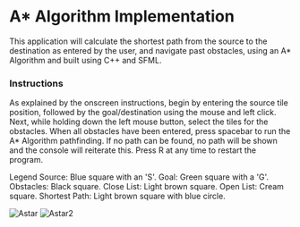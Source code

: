 # A* Algorithm Implementation

This application will calculate the shortest path from the source to the destination as entered by the user, 
and navigate past obstacles, using an A* Algorithm and built using C++ and SFML.


### Instructions
As explained by the onscreen instructions, begin by entering the source tile position, followed by the goal/destination using the mouse and left click.
Next, while holding down the left mouse button, select the tiles for the obstacles.
When all obstacles have been entered, press spacebar to run the A* Algorithm pathfinding.
If no path can be found, no path will be shown and the console will reiterate this.
Press R at any time to restart the program.

Legend
Source: 	Blue square with an 'S'. 
Goal:		Green square with a 'G'.
Obstacles:	Black square.
Close List:	Light brown square.
Open List:	Cream square.
Shortest Path:	Light brown square with blue circle.


![Astar](https://github.com/OMaloso/A-Star/assets/88115296/d1183864-2e85-49d7-860d-a61d3f87f79b)
![Astar2](https://github.com/OMaloso/A-Star/assets/88115296/fb5b1ec0-cd3b-440c-8836-38abfdc22910)
